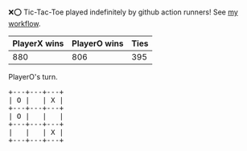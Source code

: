 :x::o: Tic-Tac-Toe played indefinitely by github action runners! See [my workflow](.github/workflows/play.yaml).

|PlayerX wins|PlayerO wins|Ties|
|-|-|-|
|880|806|395|

PlayerO's turn.

<pre>
+---+---+---+
| O |   | X |
+---+---+---+
| O |   |   |
+---+---+---+
|   |   | X |
+---+---+---+
</pre>